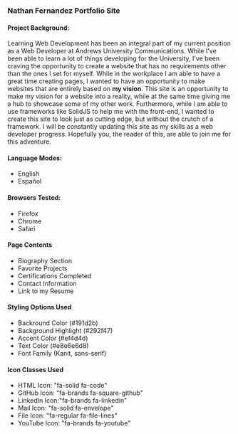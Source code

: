 <!-- TODO: INCLUDE BACK-END Info -->
### Nathan Fernandez Portfolio Site
#### Project Background:
Learning Web Development has been an integral part of my current position as a Web Developer at Andrews University Communications. While I've been able to learn a lot of things developing for the University, I've been craving the opportunity to create a website that has no requirements other than the ones I set for myself. While in the workplace I am able to have a great time creating pages, I wanted to have an opportunity to make websites that are entirely based on **my vision**. This site is an opportunity to make my vision for a website into a reality, while at the same time giving me a hub to showcase some of my other work. Furthermore, while I am able to use frameworks like SolidJS to help me with the front-end, I wanted to create this site to look just as cutting edge, but without the crutch of a framework. I will be constantly updating this site as my skills as a web developer progress. Hopefully you, the reader of this, are able to join me for this adventure.

#### Language Modes:
- English
- Español

#### Browsers Tested:
- Firefox
- Chrome
- Safari

#### Page Contents
- Biography Section
- Favorite Projects
- Certifications Completed
- Contact Information
- Link to my Resume

#### Styling Options Used
- Backround Color (#191d2b)
- Background Highlight (#292f47)
- Accent Color (#ef4d4d)
- Text Color (#e8e6e6d8)
- Font Family (Kanit, sans-serif)

#### Icon Classes Used
- HTML Icon: "fa-solid fa-code"
- GitHub Icon: "fa-brands fa-square-github"
- LinkedIn Icon:"fa-brands fa-linkedin"
- Mail Icon: "fa-solid fa-envelope"
- File Icon: "fa-regular fa-file-lines"
- YouTube Icon: "fa-brands fa-youtube"
